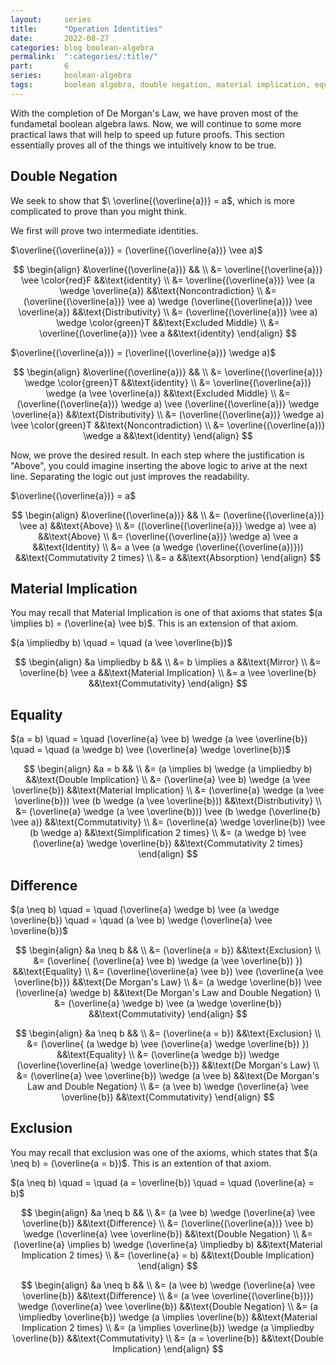 ```yaml
---
layout:     series
title:      "Operation Identities"
date:       2022-08-27
categories: blog boolean-algebra
permalink:  ":categories/:title/"
part:       6
series:     boolean-algebra
tags:       boolean algebra, double negation, material implication, equality, difference, exclusion
---
```


With the completion of De Morgan's Law, we have proven most of the fundametal boolean algebra laws. Now, we will continue to some more practical laws that will help to speed up future proofs. This section essentially proves all of the things we intuitively know to be true.

## Double Negation

We seek to show that $\ \overline{(\overline{a})} = a$, which is more complicated to prove than you might think.

We first will prove two intermediate identities.

$\overline{(\overline{a})} = (\overline{(\overline{a})} \vee a)$

$$
\begin{align}
    &\overline{(\overline{a})}                                                                  && \\
    &= \overline{(\overline{a})} \vee \color{red}F                                              &&\text{identity} \\
    &= \overline{(\overline{a})} \vee (a \wedge \overline{a})                                   &&\text{Noncontradiction} \\
    &= (\overline{(\overline{a})} \vee a) \wedge (\overline{(\overline{a})} \vee \overline{a})  &&\text{Distributivity} \\
    &= (\overline{(\overline{a})} \vee a) \wedge \color{green}T                                 &&\text{Excluded Middle} \\
    &= \overline{(\overline{a})} \vee a                                                         &&\text{identity}
\end{align}
$$

$\overline{(\overline{a})} = (\overline{(\overline{a})} \wedge a)$

$$
\begin{align}
    &\overline{(\overline{a})}                                                                      && \\
    &= \overline{(\overline{a})} \wedge \color{green}T                                              &&\text{identity} \\
    &= \overline{(\overline{a})} \wedge (a \vee \overline{a})                                       &&\text{Excluded Middle} \\
    &= (\overline{(\overline{a})} \wedge a) \vee (\overline{(\overline{a})} \wedge \overline{a})    &&\text{Distributivity} \\
    &= (\overline{(\overline{a})} \wedge a) \vee \color{green}T                                     &&\text{Noncontradiction} \\
    &= \overline{(\overline{a})} \wedge a                                                           &&\text{identity}
\end{align}
$$

Now, we prove the desired result. In each step where the justification is "Above", you could imagine inserting the above logic to arive at the next line. Separating the logic out just improves the readability.

$\overline{(\overline{a})} = a$

$$
\begin{align}
    &\overline{(\overline{a})}                          && \\
    &= (\overline{(\overline{a})} \vee a)               &&\text{Above} \\
    &= ((\overline{(\overline{a})} \wedge a) \vee a)    &&\text{Above} \\
    &= (\overline{(\overline{a})} \wedge a) \vee a      &&\text{Identity} \\
    &= a \vee (a \wedge (\overline{(\overline{a})}))    &&\text{Commutativity 2 times} \\
    &= a                                                &&\text{Absorption}
\end{align}
$$


## Material Implication

You may recall that Material Implication is one of that axioms that states $(a \implies b) = (\overline{a} \vee b)$. This is an extension of that axiom.

$(a \impliedby b) \quad = \quad (a \vee \overline{b})$

$$
\begin{align}
    &a \impliedby b             && \\
    &= b \implies a             &&\text{Mirror} \\
    &= \overline{b} \vee a      &&\text{Material Implication} \\
    &= a \vee \overline{b}      &&\text{Commutativity}
\end{align}
$$

## Equality

$(a = b) \quad = \quad (\overline{a} \vee b) \wedge (a \vee \overline{b}) \quad = \quad (a \wedge b) \vee (\overline{a} \wedge \overline{b})$

$$
\begin{align}
    &a = b                                                                                  && \\
    &= (a \implies b) \wedge (a \impliedby b)                                               &&\text{Double Implication} \\
    &= (\overline{a} \vee b) \wedge (a \vee \overline{b})                                   &&\text{Material Implication} \\
    &= (\overline{a} \wedge (a \vee \overline{b})) \vee (b \wedge (a \vee \overline{b}))    &&\text{Distributivity} \\
    &= (\overline{a} \wedge (a \vee \overline{b})) \vee (b \wedge (\overline{b} \vee a))    &&\text{Commutativity} \\
    &= (\overline{a} \wedge \overline{b}) \vee (b \wedge a)                                 &&\text{Simplification 2 times} \\
    &= (a \wedge b) \vee (\overline{a} \wedge \overline{b})                                 &&\text{Commutativity 2 times}
\end{align}
$$


## Difference

$(a \neq b) \quad = \quad (\overline{a} \wedge b) \vee (a \wedge \overline{b}) \quad = \quad (a \vee b) \wedge (\overline{a} \vee \overline{b})$

$$
\begin{align}
    &a \neq b                                                                   && \\
    &= (\overline{a = b})                                                       &&\text{Exclusion} \\
    &= (\overline{ (\overline{a} \vee b) \wedge (a \vee \overline{b}) })        &&\text{Equality} \\
    &= (\overline{\overline{a} \vee b}) \vee (\overline{a \vee \overline{b}})   &&\text{De Morgan's Law} \\
    &= (a \wedge \overline{b}) \vee (\overline{a} \wedge b)                     &&\text{De Morgan's Law and Double Negation} \\
    &= (\overline{a} \wedge b) \vee (a \wedge \overline{b})                     &&\text{Commutativity}
\end{align}
$$

$$
\begin{align}
    &a \neq b                                                                       && \\
    &= (\overline{a = b})                                                           &&\text{Exclusion} \\
    &= (\overline{ (a \wedge b) \vee (\overline{a} \wedge \overline{b}) })          &&\text{Equality} \\
    &= (\overline{a \wedge b}) \wedge (\overline{\overline{a} \wedge \overline{b}}) &&\text{De Morgan's Law} \\
    &= (\overline{a} \vee \overline{b}) \wedge (a \vee b)                           &&\text{De Morgan's Law and Double Negation} \\
    &= (a \vee b) \wedge (\overline{a} \vee \overline{b})                           &&\text{Commutativity}
\end{align}
$$

## Exclusion

You may recall that exclusion was one of the axioms, which states that $(a \neq b) = (\overline{a = b})$. This is an extention of that axiom.

$(a \neq b) \quad = \quad (a = \overline{b}) \quad = \quad (\overline{a} = b)$

$$
\begin{align}
    &a \neq b                                                                       && \\
    &= (a \vee b) \wedge (\overline{a} \vee \overline{b})                           &&\text{Difference} \\
    &= (\overline{(\overline{a})} \vee b) \wedge (\overline{a} \vee \overline{b})   &&\text{Double Negation} \\
    &= (\overline{a} \implies b) \wedge (\overline{a} \impliedby b)                 &&\text{Material Implication 2 times} \\
    &= (\overline{a} = b)                                                           &&\text{Double Implication}
\end{align}
$$

$$
\begin{align}
    &a \neq b                                                                       && \\
    &= (a \vee b) \wedge (\overline{a} \vee \overline{b})                           &&\text{Difference} \\
    &= (a \vee \overline{(\overline{b})}) \wedge (\overline{a} \vee \overline{b})   &&\text{Double Negation} \\
    &= (a \impliedby \overline{b}) \wedge (a \implies \overline{b})                 &&\text{Material Implication 2 times} \\
    &= (a \implies \overline{b}) \wedge (a \impliedby \overline{b})                 &&\text{Commutativity} \\
    &= (a = \overline{b})                                                           &&\text{Double Implication}
\end{align}
$$